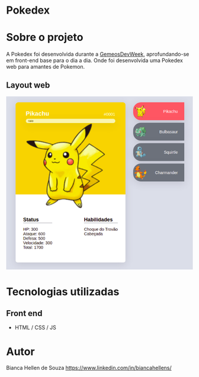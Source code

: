 # Pokedex

# Sobre o projeto
#### 

A Pokedex foi desenvolvida durante a  [GemeosDevWeek](https://www.youtube.com/c/DevemDobro/videos), aprofundando-se em front-end base para o dia a dia. Onde foi desenvolvida uma Pokedex web para amantes de Pokemon.

## Layout web
![Web 1](https://github.com/Biahellens/Pokedex/blob/main/imgs-README/web1.png)

# Tecnologias utilizadas
## Front end
- HTML / CSS / JS 

# Autor

Bianca Hellen de Souza
https://www.linkedin.com/in/biancahellens/
